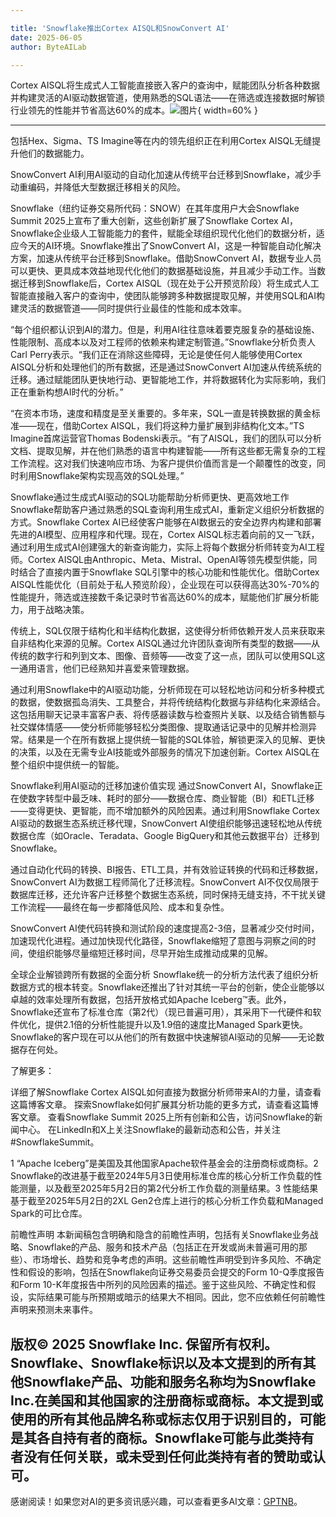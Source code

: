 ```yaml
---

title: 'Snowflake推出Cortex AISQL和SnowConvert AI'
date: 2025-06-05
author: ByteAILab

---
```


Cortex AISQL将生成式人工智能直接嵌入客户的查询中，赋能团队分析各种数据并构建灵活的AI驱动数据管道，使用熟悉的SQL语法——在筛选或连接数据时解锁行业领先的性能并节省高达60%的成本。![图片](https://ai-techpark.com/wp-content/uploads/Snowflake-2.jpg){ width=60% }

---
包括Hex、Sigma、TS Imagine等在内的领先组织正在利用Cortex AISQL无缝提升他们的数据能力。

SnowConvert AI利用AI驱动的自动化加速从传统平台迁移到Snowflake，减少手动重编码，并降低大型数据迁移相关的风险。

Snowflake（纽约证券交易所代码：SNOW）在其年度用户大会Snowflake Summit 2025上宣布了重大创新，这些创新扩展了Snowflake Cortex AI，Snowflake企业级人工智能能力的套件，赋能全球组织现代化他们的数据分析，适应今天的AI环境。Snowflake推出了SnowConvert AI，这是一种智能自动化解决方案，加速从传统平台迁移到Snowflake。借助SnowConvert AI，数据专业人员可以更快、更具成本效益地现代化他们的数据基础设施，并且减少手动工作。当数据迁移到Snowflake后，Cortex AISQL（现在处于公开预览阶段）将生成式人工智能直接融入客户的查询中，使团队能够跨多种数据提取见解，并使用SQL和AI构建灵活的数据管道——同时提供行业最佳的性能和成本效率。

“每个组织都认识到AI的潜力。但是，利用AI往往意味着要克服复杂的基础设施、性能限制、高成本以及对工程师的依赖来构建定制管道。”Snowflake分析负责人Carl Perry表示。“我们正在消除这些障碍，无论是使任何人能够使用Cortex AISQL分析和处理他们的所有数据，还是通过SnowConvert AI加速从传统系统的迁移。通过赋能团队更快地行动、更智能地工作，并将数据转化为实际影响，我们正在重新构想AI时代的分析。”

“在资本市场，速度和精度是至关重要的。多年来，SQL一直是转换数据的黄金标准——现在，借助Cortex AISQL，我们将这种力量扩展到非结构化文本。”TS Imagine首席运营官Thomas Bodenski表示。“有了AISQL，我们的团队可以分析文档、提取见解，并在他们熟悉的语言中构建智能——所有这些都无需复杂的工程工作流程。这对我们快速响应市场、为客户提供价值而言是一个颠覆性的改变，同时利用Snowflake架构实现高效的SQL处理。”

Snowflake通过生成式AI驱动的SQL功能帮助分析师更快、更高效地工作
Snowflake帮助客户通过熟悉的SQL查询利用生成式AI，重新定义组织分析数据的方式。Snowflake Cortex AI已经使客户能够在AI数据云的安全边界内构建和部署先进的AI模型、应用程序和代理。现在，Cortex AISQL标志着向前的又一飞跃，通过利用生成式AI创建强大的新查询能力，实际上将每个数据分析师转变为AI工程师。Cortex AISQL由Anthropic、Meta、Mistral、OpenAI等领先模型供能，同时结合了直接内置于Snowflake SQL引擎中的核心功能和性能优化。借助Cortex AISQL性能优化（目前处于私人预览阶段），企业现在可以获得高达30%-70%的性能提升，筛选或连接数千条记录时节省高达60%的成本，赋能他们扩展分析能力，用于战略决策。

传统上，SQL仅限于结构化和半结构化数据，这使得分析师依赖开发人员来获取来自非结构化来源的见解。Cortex AISQL通过允许团队查询所有类型的数据——从传统的数字行和列到文本、图像、音频等——改变了这一点，团队可以使用SQL这一通用语言，他们已经熟知并喜爱来管理数据。

通过利用Snowflake中的AI驱动功能，分析师现在可以轻松地访问和分析多种模式的数据，使数据孤岛消失、工具整合，并将传统结构化数据与非结构化来源结合。这包括用聊天记录丰富客户表、将传感器读数与检查照片关联、以及结合销售额与社交媒体情感——使分析师能够轻松分类图像、提取通话记录中的见解并检测异常。结果是一个在所有数据上提供统一智能的SQL体验，解锁更深入的见解、更快的决策，以及在无需专业AI技能或外部服务的情况下加速创新。Cortex AISQL在整个组织中提供统一的智能。

Snowflake利用AI驱动的迁移加速价值实现
通过SnowConvert AI，Snowflake正在使数字转型中最乏味、耗时的部分——数据仓库、商业智能（BI）和ETL迁移——变得更快、更智能，而不增加额外的风险因素。通过利用Snowflake Cortex AI驱动的数据生态系统迁移代理，SnowConvert AI使组织能够迅速轻松地从传统数据仓库（如Oracle、Teradata、Google BigQuery和其他云数据平台）迁移到Snowflake。

通过自动化代码的转换、BI报告、ETL工具，并有效验证转换的代码和迁移数据，SnowConvert AI为数据工程师简化了迁移流程。SnowConvert AI不仅仅局限于数据库迁移，还允许客户迁移整个数据生态系统，同时保持无缝支持，不干扰关键工作流程——最终在每一步都降低风险、成本和复杂性。

SnowConvert AI使代码转换和测试阶段的速度提高2-3倍，显著减少交付时间，加速现代化进程。通过加快现代化路径，Snowflake缩短了意图与洞察之间的时间，使组织能够尽量缩短迁移时间，尽早开始生成推动成果的见解。

全球企业解锁跨所有数据的全面分析
Snowflake统一的分析方法代表了组织分析数据方式的根本转变。Snowflake还推出了针对其统一平台的创新，使企业能够以卓越的效率处理所有数据，包括开放格式如Apache Iceberg™表。此外，Snowflake还宣布了标准仓库（第2代）（现已普遍可用），其采用下一代硬件和软件优化，提供2.1倍的分析性能提升以及1.9倍的速度比Managed Spark更快。Snowflake的客户现在可以从他们的所有数据中快速解锁AI驱动的见解——无论数据存在何处。

了解更多：

详细了解Snowflake Cortex AISQL如何直接为数据分析师带来AI的力量，请查看这篇博客文章。
探索Snowflake如何扩展其分析功能的更多方式，请查看这篇博客文章。
查看Snowflake Summit 2025上所有创新和公告，访问Snowflake的新闻中心。
在LinkedIn和X上关注Snowflake的最新动态和公告，并关注#SnowflakeSummit。

1 “Apache Iceberg”是美国及其他国家Apache软件基金会的注册商标或商标。2 Snowflake的改进基于截至2024年5月3日使用标准仓库的核心分析工作负载的性能测量，以及截至2025年5月2日的第2代分析工作负载的测量结果。3 性能结果基于截至2025年5月2日的2XL Gen2仓库上进行的核心分析工作负载和Managed Spark的可比仓库。

前瞻性声明
本新闻稿包含明确和隐含的前瞻性声明，包括有关Snowflake业务战略、Snowflake的产品、服务和技术产品（包括正在开发或尚未普遍可用的那些）、市场增长、趋势和竞争考虑的声明。这些前瞻性声明受到许多风险、不确定性和假设的影响，包括在Snowflake向证券交易委员会提交的Form 10-Q季度报告和Form 10-K年度报告中所列的风险因素的描述。鉴于这些风险、不确定性和假设，实际结果可能与所预期或暗示的结果大不相同。因此，您不应依赖任何前瞻性声明来预测未来事件。

版权© 2025 Snowflake Inc. 保留所有权利。Snowflake、Snowflake标识以及本文提到的所有其他Snowflake产品、功能和服务名称均为Snowflake Inc.在美国和其他国家的注册商标或商标。本文提到或使用的所有其他品牌名称或标志仅用于识别目的，可能是其各自持有者的商标。Snowflake可能与此类持有者没有任何关联，或未受到任何此类持有者的赞助或认可。
---
感谢阅读！如果您对AI的更多资讯感兴趣，可以查看更多AI文章：[GPTNB](https://gptnb.com)。